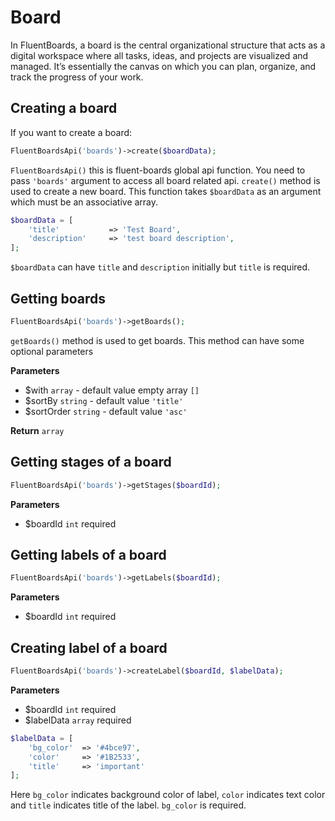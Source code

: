 # Board
In FluentBoards, a board is the central organizational structure that acts as a digital workspace where all tasks, ideas,
and projects are visualized and managed. It’s essentially the canvas on which you can plan, organize, and track the progress of your work.

## Creating a board
If you want to create a board:
```php
FluentBoardsApi('boards')->create($boardData);
```
`FluentBoardsApi()` this is fluent-boards global api function. You need to pass `'boards'` argument to access all board related api.
`create()` method is used to create a new board. This function takes `$boardData` as an argument which must be an associative array.

```php
$boardData = [
    'title'           => 'Test Board',
    'description'     => 'test board description',
];
```
`$boardData` can have `title` and `description` initially but `title` is required.

## Getting boards
```php
FluentBoardsApi('boards')->getBoards();
```
`getBoards()` method is used to get boards. This method can have some optional parameters

**Parameters**
- $with `array` - default value empty array `[]`
- $sortBy `string` - default value `'title'`
- $sortOrder `string` - default value `'asc'`

**Return** `array`

## Getting stages of a board
```php
FluentBoardsApi('boards')->getStages($boardId);
```
**Parameters**
- $boardId `int` required

## Getting labels of a board
```php
FluentBoardsApi('boards')->getLabels($boardId);
```
**Parameters**
- $boardId `int` required

## Creating label of a board
```php
FluentBoardsApi('boards')->createLabel($boardId, $labelData);
```
**Parameters**
- $boardId `int` required
- $labelData `array` required

```php
$labelData = [
    'bg_color'  => '#4bce97',
    'color'     => '#1B2533',
    'title'     => 'important'
];
```
Here `bg_color` indicates background color of label, `color` indicates text color and `title` indicates title of the label. `bg_color` is required.